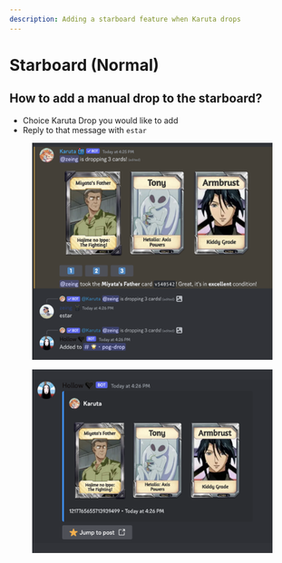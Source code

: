 ```yaml
---
description: Adding a starboard feature when Karuta drops
---
```


# Starboard (Normal)

## **How to add a manual drop to the starboard?**

* Choice Karuta Drop you would like to add
* Reply to that message with `estar`

<figure><img src="../.gitbook/assets/image (6).png" alt=""><figcaption></figcaption></figure>

<figure><img src="../.gitbook/assets/image (1) (1) (1) (1) (1).png" alt=""><figcaption></figcaption></figure>
